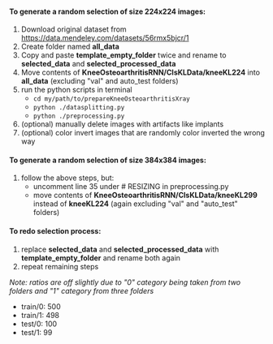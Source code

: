 #### To generate a random selection of size 224x224 images:
1. Download original dataset from https://data.mendeley.com/datasets/56rmx5bjcr/1
2. Create folder named **all_data**
3. Copy and paste **template_empty_folder** twice and rename to **selected\_data** and **selected\_processed\_data**
4. Move contents of **KneeOsteoarthritisRNN/ClsKLData/kneeKL224** into **all\_data** (excluding "val" and auto\_test folders)
5. run the python scripts in terminal
    - `cd my/path/to/prepareKneeOsteoarthritisXray`
    - `python ./datasplitting.py`
    - `python ./preprocessing.py`
6.  (optional) manually delete images with artifacts like implants
7.  (optional) color invert images that are randomly color inverted the wrong way


#### To generate a random selection of size 384x384 images:
1. follow the above steps, but:
    - uncomment line 35 under # RESIZING in preprocessing.py
    - move contents of **KneeOsteoarthritisRNN/ClsKLData/kneeKL299** instead of **kneeKL224** (again excluding "val" and "auto\_test" folders)


#### To redo selection process:
1. replace **selected\_data** and **selected\_processed\_data** with **template\_empty\_folder** and rename both again
2. repeat remaining steps


*Note: ratios are off slightly due to "0" category being taken from two folders and "1" category from three folders*
- train/0: 500
- train/1: 498
- test/0: 100
- test/1: 99
